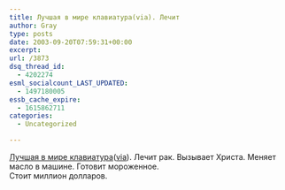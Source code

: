 ```yaml
---
title: Лучшая в мире клавиатура(via). Лечит
author: Gray
type: posts
date: 2003-09-20T07:59:31+00:00
excerpt:
url: /3873
dsq_thread_id:
  - 4202274
esml_socialcount_LAST_UPDATED:
  - 1497180005
essb_cache_expire:
  - 1615862711
categories:
  - Uncategorized

---
```








<a href="http://www.amazon.com/exec/obidos/tg/stores/detail/-/electronics/B000050ZRM/103-8461924-7371835" target="_blank">Лучшая в мире клавиатура</a>(<a href="http://www.livejournal.com/users/alexmoskalyuk/96260.html?mode=reply" target="_blank">via</a>). Лечит рак. Вызывает Христа. Меняет масло в машине. Готовит мороженное.  
Стоит миллион долларов.
